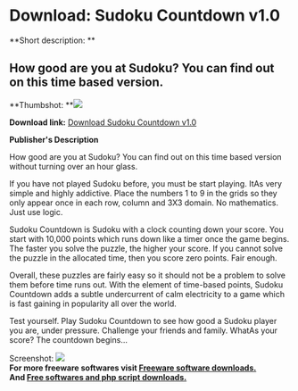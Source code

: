 # Download: Sudoku Countdown v1.0

**Short description: **

## How good are you at Sudoku? You can find out on this time based version.

  
**Thumbshot: **![](http://www.freewarefiles.com/screenshot/sudokucdown_md.jpg)   
  
**Download link:** [Download Sudoku Countdown v1.0](http://freesoftwares.boysofts.com/Sudoku-Countdown-V_program_25501.html)  
  

**Publisher's Description**  
  

How good are you at Sudoku? You can find out on this time based version
without turning over an hour glass.

If you have not played Sudoku before, you must be start playing. ItAs very
simple and highly addictive. Place the numbers 1 to 9 in the grids so they
only appear once in each row, column and 3X3 domain. No mathematics. Just use
logic.

Sudoku Countdown is Sudoku with a clock counting down your score. You start
with 10,000 points which runs down like a timer once the game begins. The
faster you solve the puzzle, the higher your score. If you cannot solve the
puzzle in the allocated time, then you score zero points. Fair enough.

Overall, these puzzles are fairly easy so it should not be a problem to solve
them before time runs out. With the element of time-based points, Sudoku
Countdown adds a subtle undercurrent of calm electricity to a game which is
fast gaining in popularity all over the world.

Test yourself. Play Sudoku Countdown to see how good a Sudoku player you are,
under pressure. Challenge your friends and family. WhatAs your score? The
countdown begins...

  
  
Screenshot: ![](http://www.freewarefiles.com/screenshot/sudokucdown.jpg)  
**For more freeware softwares visit [Freeware software downloads.](http://freesoftwares.boysofts.com/)**   
**And [Free softwares and php script downloads.](http://www.boysofts.com/)**

